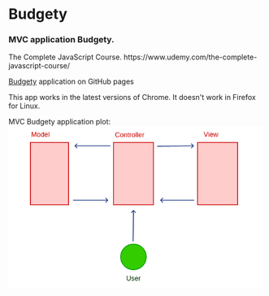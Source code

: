 <h1>Budgety</h1>
<h3>MVC application Budgety.</h3>
<p>The Complete JavaScript Course. https://www.udemy.com/the-complete-javascript-course/</p>
<p><a href="https://romanyusupov2016.github.io/Budgety/index.html">Budgety</a> application on GitHub pages</p>

This app works in the latest versions of Chrome. It doesn't work in Firefox for Linux.

<p>MVC Budgety application plot:<br><img src="mvc.png" width="500" height="auto"></p>